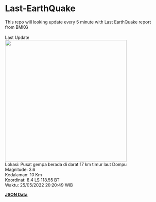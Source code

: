 # Last-EarthQuake
This repo will looking update every 5 minute with Last EarthQuake report from BMKG
<br>
<br>
Last Update
<br>
<img src="https://ews.bmkg.go.id/TEWS/data/20220525202049.mmi.jpg" width="400"/>
<br>
Lokasi: Pusat gempa berada di darat 17 km timur laut Dompu <br>
Magnitude: 3.6 <br>
Kedalaman: 10 Km <br>
Koordinat: 8.4 LS 118.55 BT <br>
Waktu: 25/05/2022 20:20:49 WIB <br>

<a href="./data/data.json">**JSON Data**</a>
